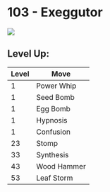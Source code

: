 # 103 - Exeggutor
![][103]

## Level Up:

Level | Move
---   | ---
  1   | Power Whip
  1   | Seed Bomb
  1   | Egg Bomb
  1   | Hypnosis
  1   | Confusion
 23   | Stomp
 33   | Synthesis
 43   | Wood Hammer
 53   | Leaf Storm



[103]: /img/pokemon/103.png
